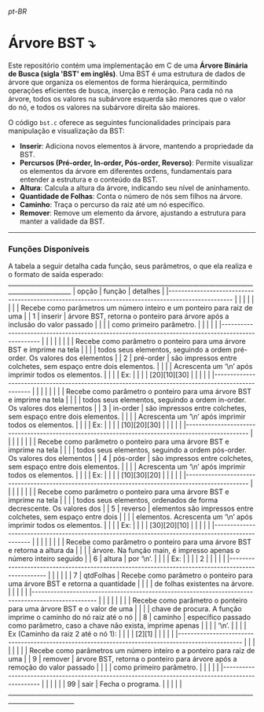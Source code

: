*pt-BR*

# Árvore BST ⤵

Este repositório contém uma implementação em C de uma **Árvore Binária de Busca (sigla 'BST' em inglês)**. Uma BST é uma estrutura de dados de árvore que organiza os elementos de forma hierárquica, permitindo operações eficientes de busca, inserção e remoção. Para cada nó na árvore, todos os valores na subárvore esquerda são menores que o valor do nó, e todos os valores na subárvore direita são maiores.

O código `bst.c` oferece as seguintes funcionalidades principais para manipulação e visualização da BST:

* **Inserir**: Adiciona novos elementos à árvore, mantendo a propriedade da BST.
* **Percursos (Pré-order, In-order, Pós-order, Reverso)**: Permite visualizar os elementos da árvore em diferentes ordens, fundamentais para entender a estrutura e o conteúdo da BST.
* **Altura**: Calcula a altura da árvore, indicando seu nível de aninhamento.
* **Quantidade de Folhas**: Conta o número de nós sem filhos na árvore.
* **Caminho**: Traça o percurso da raiz até um nó específico.
* **Remover**: Remove um elemento da árvore, ajustando a estrutura para manter a validade da BST.

---

### Funções Disponíveis

A tabela a seguir detalha cada função, seus parâmetros, o que ela realiza e o formato de saída esperado:
     __________________________________________________________________________________________________
    | opção |  função   |  detalhes                                                                     |
    |-------------------------------------------------------------------------------------------------- |
    |       |           |                                                                               |
    |       |           |  Recebe como parâmetros um número inteiro e um ponteiro para raiz de uma      |
    |   1   |  inserir  |  árvore BST, retorna o ponteiro para árvore após a inclusão do valor passado  |
    |       |           |  como primeiro parâmetro.                                                     |
    |       |           |                                                                               |
    |-------------------------------------------------------------------------------------------------- |
    |       |           |                                                                               |
    |       |           |  Recebe como parâmetro o ponteiro para uma árvore BST e imprime na tela       |
    |       |           |  todos seus elementos, seguindo a ordem pré-order. Os valores dos elementos   |
    |   2   | pré-order |  são impressos entre colchetes, sem espaço entre dois elementos.              |
    |       |           |  Acrescenta um ‘\n’ após imprimir todos os elementos.                         |
    |       |           |  Ex:                                                                          |
    |       |           |  [20][10][30]                                                                 |
    |       |           |                                                                               |
    |-------------------------------------------------------------------------------------------------- |
    |       |           |                                                                               |
    |       |           |  Recebe como parâmetro o ponteiro para uma árvore BST e imprime na tela       |
    |       |           |  todos seus elementos, seguindo a ordem in-order. Os valores dos elementos    |
    |   3   | in-order  |  são impressos entre colchetes, sem espaço entre dois elementos.              |
    |       |           |  Acrescenta um ‘\n’ após imprimir todos os elementos.                         |
    |       |           |  Ex:                                                                          |
    |       |           |  [10][20][30]                                                                 |
    |       |           |                                                                               |
    |-------------------------------------------------------------------------------------------------- |
    |       |           |                                                                               |
    |       |           |  Recebe como parâmetro o ponteiro para uma árvore BST e imprime na tela       |
    |       |           |  todos seus elementos, seguindo a ordem pós-order. Os valores dos elementos   |
    |   4   | pós-order |  são impressos entre colchetes, sem espaço entre dois elementos.              |
    |       |           |  Acrescenta um ‘\n’ após imprimir todos os elementos.                         |
    |       |           |  Ex:                                                                          |
    |       |           |  [10][30][20]                                                                 |
    |       |           |                                                                               |
    |-------------------------------------------------------------------------------------------------- |
    |       |           |                                                                               |
    |       |           |  Recebe como parâmetro o ponteiro para uma árvore BST e imprime na tela       |
    |       |           |  todos seus elementos, ordenados de forma decrescente. Os valores dos         |
    |   5   |  reverso  |  elementos são impressos entre colchetes, sem espaço entre dois               |
    |       |           |  elementos. Acrescenta um ‘\n’ após imprimir todos os elementos.              |
    |       |           |  Ex:                                                                          |
    |       |           |  [30][20][10]                                                                 |
    |       |           |                                                                               |
    |-------------------------------------------------------------------------------------------------- |
    |       |           |                                                                               |
    |       |           |  Recebe como parâmetro o ponteiro para uma árvore BST e retorna a altura da   |
    |       |           |  árvore. Na função main, é impresso apenas o número inteiro seguido           |
    |   6   |  altura   |  por ‘\n’.                                                                    |
    |       |           |  Ex:                                                                          |
    |       |           |  2                                                                            |
    |       |           |                                                                               |
    |-------------------------------------------------------------------------------------------------- |
    |       |           |                                                                               |
    |   7   | qtdFolhas |  Recebe como parâmetro o ponteiro para uma árvore BST e retorna a quantidade  |
    |       |           |  de folhas existentes na árvore.                                              |
    |       |           |                                                                               |
    |-------------------------------------------------------------------------------------------------- |
    |       |           |                                                                               |
    |       |           |  Recebe como parâmetro o ponteiro para uma árvore BST e o valor de uma        |
    |       |           |  chave de procura. A função imprime o caminho do nó raiz até o nó             |
    |   8   |  caminho  |  específico passado como parâmetro, caso a chave não exista, imprime apenas   |
    |       |           |  ‘\n’.                                                                        |
    |       |           |  Ex (Caminho da raiz 2 até o nó 1):                                           |
    |       |           |  [2][1]                                                                       |
    |       |           |                                                                               |
    |-------------------------------------------------------------------------------------------------- |
    |       |           |                                                                               |
    |       |           |  Recebe como parâmetros um número inteiro e a ponteiro para raiz de uma       |
    |   9   |  remover  |  árvore BST, retorna o ponteiro para árvore após a remoção do valor passado   |
    |       |           |  como primeiro parâmetro.                                                     |
    |       |           |                                                                               |
    |-------------------------------------------------------------------------------------------------- |
    |       |           |                                                                               |
    |  99   |   sair    |  Fecha o programa.                                                            |
    |       |           |                                                                               |
     ___________________________________________________________________________________________________

